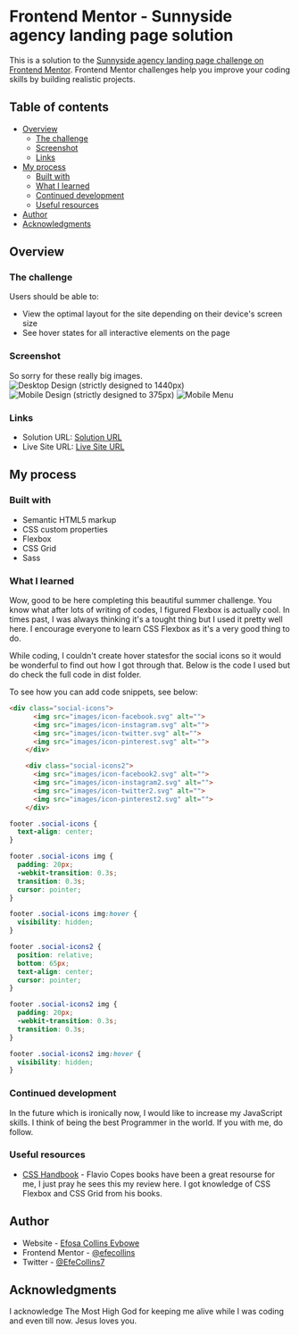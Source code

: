 # Frontend Mentor - Sunnyside agency landing page solution

This is a solution to the [Sunnyside agency landing page challenge on Frontend Mentor](https://www.frontendmentor.io/challenges/sunnyside-agency-landing-page-7yVs3B6ef). Frontend Mentor challenges help you improve your coding skills by building realistic projects.

## Table of contents

- [Overview](#overview)
  - [The challenge](#the-challenge)
  - [Screenshot](#screenshot)
  - [Links](#links)
- [My process](#my-process)
  - [Built with](#built-with)
  - [What I learned](#what-i-learned)
  - [Continued development](#continued-development)
  - [Useful resources](#useful-resources)
- [Author](#author)
- [Acknowledgments](#acknowledgments)



## Overview

### The challenge

Users should be able to:

- View the optimal layout for the site depending on their device's screen size
- See hover states for all interactive elements on the page

### Screenshot
So sorry for these really big images.
![Desktop Design (strictly designed to 1440px)](dist/images/screenshots/screenshot_desktop.png)
![Mobile Design (strictly designed to 375px)](dist/images/screenshots/screenshot_mobile.png)
![Mobile Menu](dist/images/screenshots/screenshot_mobile-menu.png)

### Links

- Solution URL: [Solution URL](https://www.frontendmentor.io/solutions/landing-page-using-sass-css-flexbox-and-css-grid-_pBbdvabe)
- Live Site URL: [Live Site URL](https://efecollins.github.io/sunnyside/dist)

## My process

### Built with

- Semantic HTML5 markup
- CSS custom properties
- Flexbox
- CSS Grid
- Sass

### What I learned

Wow, good to be here completing this beautiful summer challenge. You know what after lots of writing of codes, I figured Flexbox is actually cool.
In times past, I was always thinking it's a tought thing but I used it pretty well here. I encourage everyone to learn CSS Flexbox as it's a very good thing to do.

While coding, I couldn't create hover  statesfor the social icons so it would be wonderful to find out how I got through that. Below is the code I used but do check the full code in dist folder. 

To see how you can add code snippets, see below:

```html
<div class="social-icons">
      <img src="images/icon-facebook.svg" alt="">
      <img src="images/icon-instagram.svg" alt="">
      <img src="images/icon-twitter.svg" alt="">
      <img src="images/icon-pinterest.svg" alt="">
    </div>

    <div class="social-icons2">
      <img src="images/icon-facebook2.svg" alt="">
      <img src="images/icon-instagram2.svg" alt="">
      <img src="images/icon-twitter2.svg" alt="">
      <img src="images/icon-pinterest2.svg" alt="">
    </div>
```

```css
footer .social-icons {
  text-align: center;
}

footer .social-icons img {
  padding: 20px;
  -webkit-transition: 0.3s;
  transition: 0.3s;
  cursor: pointer;
}

footer .social-icons img:hover {
  visibility: hidden;
}

footer .social-icons2 {
  position: relative;
  bottom: 65px;
  text-align: center;
  cursor: pointer;
}

footer .social-icons2 img {
  padding: 20px;
  -webkit-transition: 0.3s;
  transition: 0.3s;
}

footer .social-icons2 img:hover {
  visibility: hidden;
}
```


### Continued development

In the future which is ironically now, I would like to increase my JavaScript skills. I think of being the best Programmer in the world. If you with me, do follow.

### Useful resources

- [CSS Handbook](https://www.flaviocopes.com) - Flavio Copes books have been a great resourse for me, I just pray he sees this my review here. I got knowledge of CSS Flexbox and CSS Grid from his books.

## Author

- Website - [Efosa Collins Evbowe](https://efecollins.github.io/new-pweb/dist)
- Frontend Mentor - [@efecollins](https://www.frontendmentor.io/profile/efecollins)
- Twitter - [@EfeCollins7](https://www.twitter.com/EfeCollins7)

## Acknowledgments

I acknowledge The Most High God for keeping me alive while I was coding and even till now. Jesus loves you.
